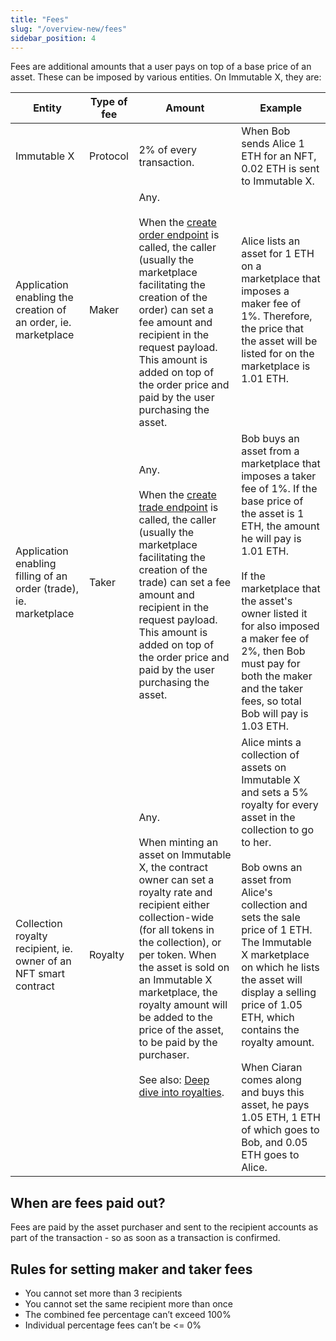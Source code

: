```yaml
---
title: "Fees"
slug: "/overview-new/fees"
sidebar_position: 4
---
```


Fees are additional amounts that a user pays on top of a base price of an asset. These can be imposed by various entities. On Immutable X, they are:

| Entity | Type of fee | Amount | Example |
| --- | --- | --- | --- |
| Immutable X | Protocol | 2% of every transaction. | When Bob sends Alice 1 ETH for an NFT, 0.02 ETH is sent to Immutable X. |
| Application enabling the creation of an order, ie. marketplace | Maker | Any.<br/><br/>When the [create order endpoint](/reference#/operations/createOrder) is called, the caller (usually the marketplace facilitating the creation of the order) can set a fee amount and recipient in the request payload. This amount is added on top of the order price and paid by the user purchasing the asset. | Alice lists an asset for 1 ETH on a marketplace that imposes a maker fee of 1%. Therefore, the price that the asset will be listed for on the marketplace is 1.01 ETH. |
| Application enabling filling of an order (trade), ie. marketplace | Taker | Any.<br/><br/>When the [create trade endpoint](/reference#/operations/createTrade) is called, the caller (usually the marketplace facilitating the creation of the trade) can set a fee amount and recipient in the request payload. This amount is added on top of the order price and paid by the user purchasing the asset. | Bob buys an asset from a marketplace that imposes a taker fee of 1%. If the base price of the asset is 1 ETH, the amount he will pay is 1.01 ETH.<br/><br/>If the marketplace that the asset's owner listed it for also imposed a maker fee of 2%, then Bob must pay for both the maker and the taker fees, so total Bob will pay is 1.03 ETH. |
| Collection royalty recipient, ie. owner of an NFT smart contract | Royalty | Any.<br/><br/>When minting an asset on Immutable X, the contract owner can set a royalty rate and recipient either collection-wide (for all tokens in the collection), or per token. When the asset is sold on an Immutable X marketplace, the royalty amount will be added to the price of the asset, to be paid by the purchaser.<br/><br/>See also: [Deep dive into royalties](/docs/key-concepts-new/royalties). | Alice mints a collection of assets on Immutable X and sets a 5% royalty for every asset in the collection to go to her.<br/><br/>Bob owns an asset from Alice's collection and sets the sale price of 1 ETH. The Immutable X marketplace on which he lists the asset will display a selling price of 1.05 ETH, which contains the royalty amount.<br/><br/>When Ciaran comes along and buys this asset, he pays 1.05 ETH, 1 ETH of which goes to Bob, and 0.05 ETH goes to Alice. |

## When are fees paid out?
Fees are paid by the asset purchaser and sent to the recipient accounts as part of the transaction - so as soon as a transaction is confirmed.

## Rules for setting maker and taker fees
* You cannot set more than 3 recipients
* You cannot set the same recipient more than once
* The combined fee percentage can’t exceed 100%
* Individual percentage fees can’t be <= 0%